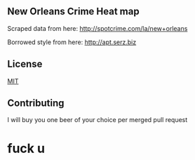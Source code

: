 ## New Orleans Crime Heat map

Scraped data from here: http://spotcrime.com/la/new+orleans

Borrowed style from here: http://apt.serz.biz

## License

[MIT](http://opensource.org/licenses/MIT)

## Contributing

I will buy you one beer of your choice per merged pull request

# fuck u

